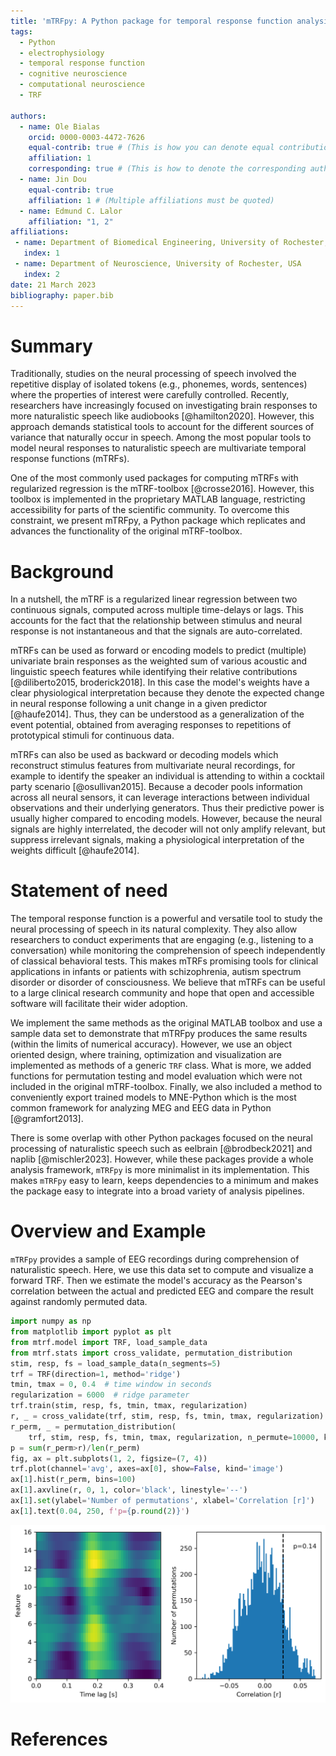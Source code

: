 ```yaml
---
title: 'mTRFpy: A Python package for temporal response function analysis'
tags:
  - Python
  - electrophysiology
  - temporal response function
  - cognitive neuroscience
  - computational neuroscience
  - TRF

authors:
  - name: Ole Bialas
    orcid: 0000-0003-4472-7626
    equal-contrib: true # (This is how you can denote equal contributions between multiple authors)
    affiliation: 1
    corresponding: true # (This is how to denote the corresponding author)
  - name: Jin Dou
    equal-contrib: true
    affiliation: 1 # (Multiple affiliations must be quoted)
  - name: Edmund C. Lalor
    affiliation: "1, 2"
affiliations:
 - name: Department of Biomedical Engineering, University of Rochester, USA
   index: 1
 - name: Department of Neuroscience, University of Rochester, USA
   index: 2
date: 21 March 2023
bibliography: paper.bib
---
```


# Summary
Traditionally, studies on the neural processing of speech involved the repetitive display of isolated tokens (e.g., phonemes, words, sentences) where the properties of interest were carefully controlled. Recently, researchers have increasingly focused on investigating brain responses to more naturalistic speech like audiobooks [@hamilton2020]. However, this approach demands statistical tools to account for the different sources of variance that naturally occur in speech. Among the most popular tools to model neural responses to naturalistic speech are multivariate temporal response functions (mTRFs).

One of the most commonly used packages for computing mTRFs with regularized regression is the mTRF-toolbox [@crosse2016]. However, this toolbox is implemented in the proprietary MATLAB language, restricting accessibility for parts of the scientific community. To overcome this constraint, we present mTRFpy, a Python package which replicates and advances the functionality of the original mTRF-toolbox.

# Background
In a nutshell, the mTRF is a regularized linear regression between two continuous signals, computed across multiple time-delays or lags. This accounts for the fact that the relationship between stimulus and neural response is not instantaneous and that the signals are auto-correlated.

mTRFs can be used as forward or encoding models to predict (multiple) univariate brain responses as the weighted sum of various acoustic and linguistic speech features while identifying their relative contributions [@diliberto2015, broderick2018]. In this case the model's weights have a clear physiological interpretation because they denote the expected change in neural response following a unit change in a given predictor [@haufe2014]. Thus, they can be understood as a generalization of the event potential, obtained from averaging responses to repetitions of prototypical stimuli for continuous data.

mTRFs can also be used as backward or decoding models which reconstruct stimulus features from multivariate neural recordings, for example to identify the speaker an individual is attending to within a cocktail party scenario [@osullivan2015]. Because a decoder pools information across all neural sensors, it can leverage interactions between individual observations and their underlying generators. Thus their predictive power is usually higher compared to encoding models. However, because the neural signals are highly interrelated, the decoder will not only amplify relevant, but suppress irrelevant signals, making a physiological interpretation of the weights difficult [@haufe2014].

# Statement of need
The temporal response function is a powerful and versatile tool to study the neural processing of speech in its natural complexity. They also allow researchers to conduct experiments that are engaging (e.g., listening to a conversation) while monitoring the comprehension of speech independently of classical behavioral tests. This makes mTRFs promising tools for clinical applications in infants or patients with schizophrenia, autism spectrum disorder or disorder of consciousness. We believe that mTRFs can be useful to a large clinical research community and hope that open and accessible software will facilitate their wider adoption.

We implement the same methods as the original MATLAB toolbox and use a sample data set to demonstrate that mTRFpy produces the same results (within the limits of numerical accuracy). However, we use an object oriented design, where training, optimization and visualization are implemented as methods of a generic `TRF` class. What is more, we added functions for permutation testing and model evaluation which were not included in the original mTRF-toolbox. Finally, we also included a method to conveniently export trained models to MNE-Python which is the most common framework for analyzing MEG and EEG data in Python [@gramfort2013].

There is some overlap with other Python packages focused on the neural processing of naturalistic speech such as eelbrain [@brodbeck2021] and naplib [@mischler2023]. However, while these packages provide a whole analysis framework, `mTRFpy` is more minimalist in its implementation. This makes `mTRFpy` easy to learn, keeps dependencies to a minimum and makes the package easy to integrate into a broad variety of analysis pipelines.

# Overview and Example
`mTRFpy` provides a sample of EEG recordings during comprehension of naturalistic speech. Here, we use this data set to compute and visualize a forward TRF. Then we estimate the model's accuracy as the Pearson's correlation between the actual and predicted EEG and compare the result against randomly permuted data.

```python
import numpy as np
from matplotlib import pyplot as plt
from mtrf.model import TRF, load_sample_data
from mtrf.stats import cross_validate, permutation_distribution
stim, resp, fs = load_sample_data(n_segments=5)
trf = TRF(direction=1, method='ridge')
tmin, tmax = 0, 0.4  # time window in seconds
regularization = 6000  # ridge parameter
trf.train(stim, resp, fs, tmin, tmax, regularization)
r, _ = cross_validate(trf, stim, resp, fs, tmin, tmax, regularization)
r_perm, _ = permutation_distribution(
    trf, stim, resp, fs, tmin, tmax, regularization, n_permute=10000, k=-1)
p = sum(r_perm>r)/len(r_perm)
fig, ax = plt.subplots(1, 2, figsize=(7, 4))
trf.plot(channel='avg', axes=ax[0], show=False, kind='image')
ax[1].hist(r_perm, bins=100)
ax[1].axvline(r, 0, 1, color='black', linestyle='--')
ax[1].set(ylabel='Number of permutations', xlabel='Correlation [r]')
ax[1].text(0.04, 250, f'p={p.round(2)}')
```
![Left panel shows the TRFs weights, averaged across channels, for each spectral band where bright yellow indicates high and dark blue indicates low weights. The histrogram on the right shows the distribution of correlation coefficients obtained by random permutation. The dashed line marks the actually observed value.](example.png)

# References
